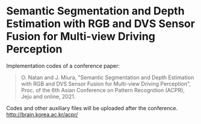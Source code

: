 # Semantic Segmentation and Depth Estimation with RGB and DVS Sensor Fusion for Multi-view Driving Perception

Implementation codes of a conference paper:

> O. Natan and J. Miura, "Semantic Segmentation and Depth Estimation with RGB and DVS Sensor Fusion for Multi-view Driving Perception", Proc. of the 6th Asian Conference on Pattern Recognition (ACPR), Jeju and online, 2021.


Codes and other auxiliary files will be uploaded after the conference. http://brain.korea.ac.kr/acpr/
